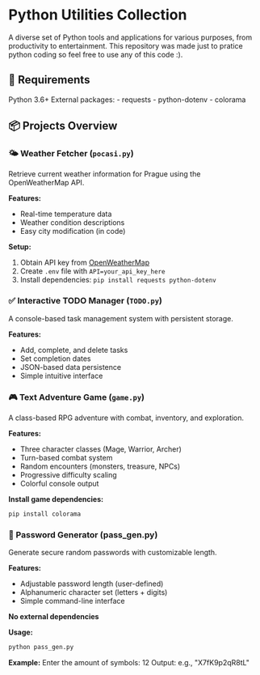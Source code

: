 # Python Utilities Collection

A diverse set of Python tools and applications for various purposes, from productivity to entertainment.
This repository was made just to pratice python coding so feel free to use any of this code :).

## 🔧 Requirements
Python 3.6+
External packages:
    - requests
    - python-dotenv
    - colorama

## 📦 Projects Overview

### 🌤️ Weather Fetcher (`pocasi.py`)
Retrieve current weather information for Prague using the OpenWeatherMap API.

**Features:**
- Real-time temperature data
- Weather condition descriptions
- Easy city modification (in code)

**Setup:**
1. Obtain API key from [OpenWeatherMap](https://openweathermap.org/api)
2. Create `.env` file with `API=your_api_key_here`
3. Install dependencies: `pip install requests python-dotenv`

### ✅ Interactive TODO Manager (`TODO.py`)
A console-based task management system with persistent storage.

**Features:**
- Add, complete, and delete tasks
- Set completion dates
- JSON-based data persistence
- Simple intuitive interface

### 🎮 Text Adventure Game (`game.py`)
A class-based RPG adventure with combat, inventory, and exploration.

**Features:**
- Three character classes (Mage, Warrior, Archer)
- Turn-based combat system
- Random encounters (monsters, treasure, NPCs)
- Progressive difficulty scaling
- Colorful console output

**Install game dependencies:**
```bash
pip install colorama
```
### 🔐 Password Generator (pass_gen.py)
Generate secure random passwords with customizable length.

**Features:**
- Adjustable password length (user-defined)
- Alphanumeric character set (letters + digits)
- Simple command-line interface

**No external dependencies**

**Usage:**
```bash
python pass_gen.py
```
**Example:**
Enter the amount of symbols: 12
Output: e.g., "X7fK9p2qR8tL"

